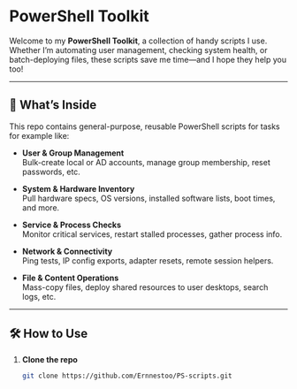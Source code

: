 # PowerShell Toolkit

Welcome to my **PowerShell Toolkit**, a collection of handy scripts I use. Whether I’m automating user management, checking system health, or batch-deploying files, these scripts save me time—and I hope they help you too!

---

## 🚀 What’s Inside

This repo contains general-purpose, reusable PowerShell scripts for tasks for example like:

- **User & Group Management**  
  Bulk-create local or AD accounts, manage group membership, reset passwords, etc.

- **System & Hardware Inventory**  
  Pull hardware specs, OS versions, installed software lists, boot times, and more.

- **Service & Process Checks**  
  Monitor critical services, restart stalled processes, gather process info.

- **Network & Connectivity**  
  Ping tests, IP config exports, adapter resets, remote session helpers.

- **File & Content Operations**  
  Mass-copy files, deploy shared resources to user desktops, search logs, etc.


---

## 🛠️ How to Use

1. **Clone the repo**  
   ```bash
   git clone https://github.com/Ernnestoo/PS-scripts.git
